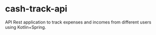 # cash-track-api
API Rest application to track expenses and incomes from different users using Kotlin+Spring.
